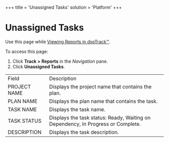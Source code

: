 +++
title = 'Unassigned Tasks'
solution = 'Platform'
+++

# Unassigned Tasks

<div class="use">

Use this page while [Viewing Reports in
dspTrack™](../Use_Cases/View_Reports_in_dspTrack.htm).

</div>

To access this page:

1.  Click <span style="font-weight: bold;">Track \>
    </span>**Reports** in the *Navigation* pane.
2.  Click **Unassigned
Tasks**.

|              |                                                                                  |
| ------------ | -------------------------------------------------------------------------------- |
| Field        | Description                                                                      |
| PROJECT NAME | Displays the project name that contains the plan.                                |
| PLAN NAME    | Displays the plan name that contains the task.                                   |
| TASK NAME    | Displays the task name.                                                          |
| TASK STATUS  | Displays the task status: Ready, Waiting on Dependency, In Progress or Complete. |
| DESCRIPTION  | Displays the task description.                                                   |
